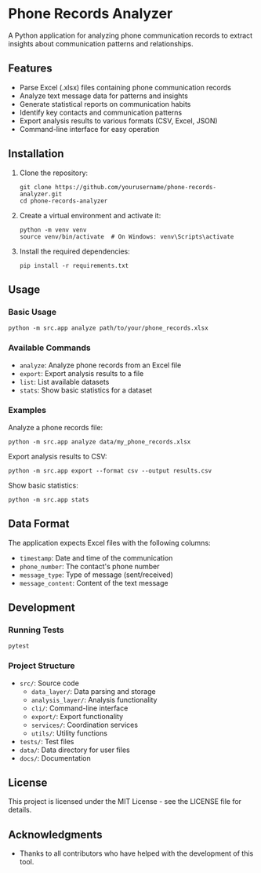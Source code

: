 # Phone Records Analyzer

A Python application for analyzing phone communication records to extract insights about communication patterns and relationships.

## Features

- Parse Excel (.xlsx) files containing phone communication records
- Analyze text message data for patterns and insights
- Generate statistical reports on communication habits
- Identify key contacts and communication patterns
- Export analysis results to various formats (CSV, Excel, JSON)
- Command-line interface for easy operation

## Installation

1. Clone the repository:
   ```
   git clone https://github.com/yourusername/phone-records-analyzer.git
   cd phone-records-analyzer
   ```

2. Create a virtual environment and activate it:
   ```
   python -m venv venv
   source venv/bin/activate  # On Windows: venv\Scripts\activate
   ```

3. Install the required dependencies:
   ```
   pip install -r requirements.txt
   ```

## Usage

### Basic Usage

```
python -m src.app analyze path/to/your/phone_records.xlsx
```

### Available Commands

- `analyze`: Analyze phone records from an Excel file
- `export`: Export analysis results to a file
- `list`: List available datasets
- `stats`: Show basic statistics for a dataset

### Examples

Analyze a phone records file:
```
python -m src.app analyze data/my_phone_records.xlsx
```

Export analysis results to CSV:
```
python -m src.app export --format csv --output results.csv
```

Show basic statistics:
```
python -m src.app stats
```

## Data Format

The application expects Excel files with the following columns:
- `timestamp`: Date and time of the communication
- `phone_number`: The contact's phone number
- `message_type`: Type of message (sent/received)
- `message_content`: Content of the text message

## Development

### Running Tests

```
pytest
```

### Project Structure

- `src/`: Source code
  - `data_layer/`: Data parsing and storage
  - `analysis_layer/`: Analysis functionality
  - `cli/`: Command-line interface
  - `export/`: Export functionality
  - `services/`: Coordination services
  - `utils/`: Utility functions
- `tests/`: Test files
- `data/`: Data directory for user files
- `docs/`: Documentation

## License

This project is licensed under the MIT License - see the LICENSE file for details.

## Acknowledgments

- Thanks to all contributors who have helped with the development of this tool.
